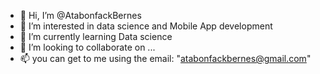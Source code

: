 - 👋 Hi, I’m @AtabonfackBernes
- 👀 I’m interested in data science and Mobile App development 
- 🌱 I’m currently learning Data science
- 💞️ I’m looking to collaborate on ...
- 📫 you can get to me using the email: "atabonfackbernes@gmail.com"

<!---
AtabonfackBernes/AtabonfackBernes is a ✨ special ✨ repository because its `README.md` (this file) appears on your GitHub profile.
You can click the Preview link to take a look at your changes.
--->
